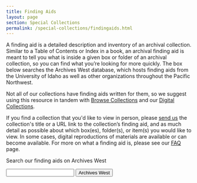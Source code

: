 ```yaml
---
title: Finding Aids
layout: page
section: Special Collections
permalink: /special-collections/findingaids.html
---
```


A finding aid is a detailed description and inventory of an archival collection. Similar to a Table of Contents or Index in a book, an archival finding aid is meant to tell you what is inside a given box or folder of an archival collection, so you can find what you’re looking for more quickly.
The box below searches the Archives West database, which hosts finding aids from the University of Idaho as well as other organizations throughout the Pacific Northwest.

Not all of our collections have finding aids written for them, so we suggest using this resource in tandem with [Browse Collections](/special-collections/browse.html) and our [Digital Collections](https://www.lib.uidaho.edu/digital/).

If you find a collection that you'd like to view in person, please [send us](mailto:libspec@uidaho.edu) the collection's title or a URL link to the collection’s finding aid, and as much detail as possible about which box(es), folder(s), or item(s) you would like to view. 
In some cases, digital reproductions of materials are available or can become available. 
For more on what a finding aid is, please see our [FAQ](/special-collections/faq.html) page.

<div class="card my-3">
<div class="card-body text-center">
<p class="mb-1">Search our finding aids on Archives West</p>
<form class="form-inline justify-content-center" action="https://archiveswest.orbiscascade.org/search.php" method="get">
    <input id="searchValue" class="form-control mt-2" name="q" type="text"> 
    <input id="r" name="r" type="hidden" value="idu">
    <button id="searchSubmit" class="btn btn-pride-gold ml-2 mt-2" type="submit"><i class="fas fa-search" aria-hidden="true"></i> Archives West</button>
</form>
</div>
</div>
